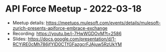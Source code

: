 # API Force Meetup - 2022-03-18

* Meetup details: https://meetups.mulesoft.com/events/details/mulesoft-zurich-presents-apiforce-embrace-exchange
* Recording: https://youtu.be/j-7HwWGDOvM?t=2586
* Slides: https://docs.google.com/presentation/d/1-RCYjRE0cMh786jfYID0CTfGFazgcrFJAjuw5RzUkYM
